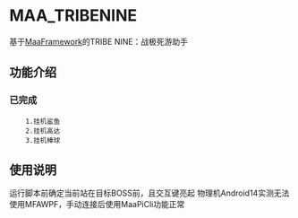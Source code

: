 # MAA_TRIBENINE
基于[MaaFramework](https://github.com/MaaXYZ/MaaFramework)的TRIBE NINE：战极死游助手

## 功能介绍

### 已完成
    
        1.挂机鲨鱼
        2.挂机高达
        3.挂机棒球

## 使用说明
运行脚本前确定当前站在目标BOSS前，且交互键亮起
物理机Android14实测无法使用MFAWPF，手动连接后使用MaaPiCli功能正常
